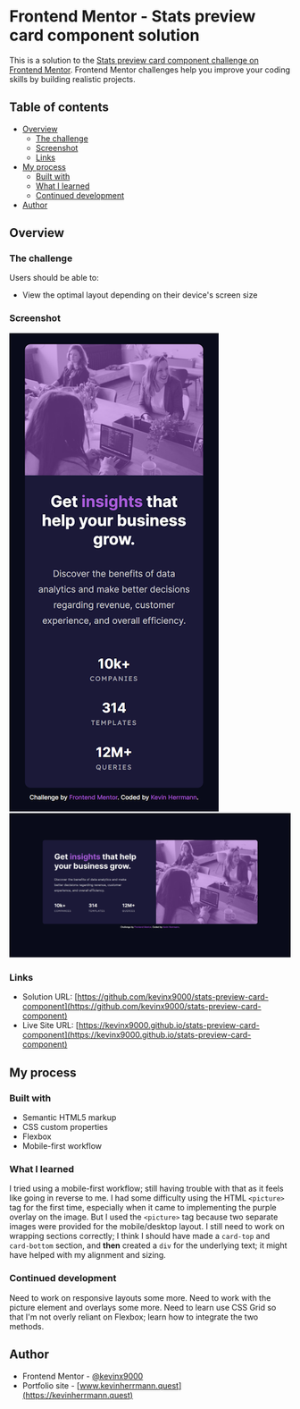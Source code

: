 # Frontend Mentor - Stats preview card component solution

This is a solution to the [Stats preview card component challenge on Frontend Mentor](https://www.frontendmentor.io/challenges/stats-preview-card-component-8JqbgoU62). Frontend Mentor challenges help you improve your coding skills by building realistic projects. 

## Table of contents

- [Overview](#overview)
  - [The challenge](#the-challenge)
  - [Screenshot](#screenshot)
  - [Links](#links)
- [My process](#my-process)
  - [Built with](#built-with)
  - [What I learned](#what-i-learned)
  - [Continued development](#continued-development)
- [Author](#author)

## Overview

### The challenge

Users should be able to:

- View the optimal layout depending on their device's screen size

### Screenshot

![](my-screenshots/my-mobile-screenshot-375.png)
![](my-screenshots/my-desktop-screenshot-1440.png)



### Links

- Solution URL: [https://github.com/kevinx9000/stats-preview-card-component](https://github.com/kevinx9000/stats-preview-card-component)
- Live Site URL: [https://kevinx9000.github.io/stats-preview-card-component](https://kevinx9000.github.io/stats-preview-card-component)

## My process

### Built with

- Semantic HTML5 markup
- CSS custom properties
- Flexbox
- Mobile-first workflow

### What I learned

I tried using a mobile-first workflow; still having trouble with that as it feels like going in reverse to me. 
I had some difficulty using the HTML `<picture>` tag for the first time, especially when it came to implementing the purple overlay on the image. But I used the `<picture>` tag because two separate images were provided for the mobile/desktop layout.
I still need to work on wrapping sections correctly; I think I should have made a `card-top` and `card-bottom` section, and **then** created a `div` for the underlying text; it might have helped with my alignment and sizing.

### Continued development

Need to work on responsive layouts some more.
Need to work with the picture element and overlays some more.
Need to learn use CSS Grid so that I'm not overly reliant on Flexbox; learn how to integrate the two methods.


## Author

- Frontend Mentor - [@kevinx9000](https://www.frontendmentor.io/profile/kevinx9000)
- Portfolio site - [www.kevinherrmann.quest](https://kevinherrmann.quest)

